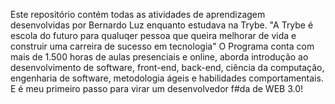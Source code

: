 Este repositório contém todas as atividades de aprendizagem desenvolvidas por Bernardo Luz enquanto estudava na Trybe.
"A Trybe é escola do futuro para qualuqer pessoa que queira melhorar de vida e construir uma carreira de sucesso em tecnologia"
O Programa conta com mais de 1.500 horas de aulas presenciais e online, aborda introdução ao desenvolvimento de software, front-end, back-end, ciência da computação, engenharia de software, metodologia ágeis e habilidades comportamentais.
E é meu primeiro passo para virar um desenvolvedor f#da de WEB 3.0!
